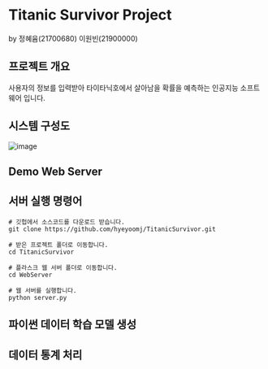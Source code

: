 # Titanic Survivor Project
by 정혜윰(21700680) 이원빈(21900000)

## 프로젝트 개요
사용자의 정보를 입력받아 타이타닉호에서 살아남을 확률을 예측하는 인공지능 소프트웨어 입니다.

## 시스템 구성도
![image](https://user-images.githubusercontent.com/16822641/44393019-8881e580-a56e-11e8-8c08-f72eb87f1016.png)

## Demo Web Server

## 서버 실행 명령어
```
# 깃헙에서 소스코드를 다운로드 받습니다.
git clone https://github.com/hyeyoomj/TitanicSurvivor.git

# 받은 프로젝트 폴더로 이동합니다.
cd TitanicSurvivor

# 플라스크 웹 서버 폴더로 이동합니다.
cd WebServer

# 웹 서버를 실행합니다.
python server.py
```

## 파이썬 데이터 학습 모델 생성

## 데이터 통계 처리
